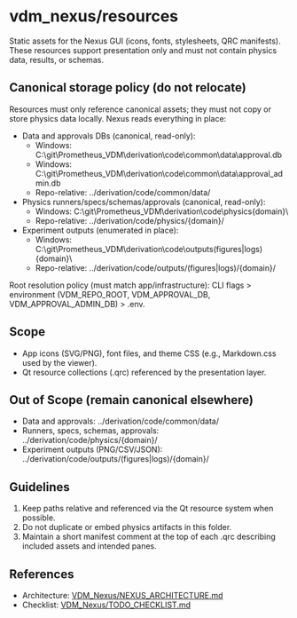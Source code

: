 # vdm_nexus/resources

Static assets for the Nexus GUI (icons, fonts, stylesheets, QRC manifests). These resources support presentation only and must not contain physics data, results, or schemas.

## Canonical storage policy (do not relocate)

Resources must only reference canonical assets; they must not copy or store physics data locally. Nexus reads everything in place:

- Data and approvals DBs (canonical, read-only):
  - Windows: C:\git\Prometheus_VDM\derivation\code\common\data\approval.db
  - Windows: C:\git\Prometheus_VDM\derivation\code\common\data\approval_admin.db
  - Repo-relative: ../derivation/code/common/data/
- Physics runners/specs/schemas/approvals (canonical, read-only):
  - Windows: C:\git\Prometheus_VDM\derivation\code\physics\{domain}\
  - Repo-relative: ../derivation/code/physics/{domain}/
- Experiment outputs (enumerated in place):
  - Windows: C:\git\Prometheus_VDM\derivation\code\outputs\(figures|logs)\{domain}\
  - Repo-relative: ../derivation/code/outputs/(figures|logs)/{domain}/

Root resolution policy (must match app/infrastructure): CLI flags > environment (VDM_REPO_ROOT, VDM_APPROVAL_DB, VDM_APPROVAL_ADMIN_DB) > .env.

## Scope

- App icons (SVG/PNG), font files, and theme CSS (e.g., Markdown.css used by the viewer).
- Qt resource collections (.qrc) referenced by the presentation layer.

## Out of Scope (remain canonical elsewhere)

- Data and approvals: ../derivation/code/common/data/
- Runners, specs, schemas, approvals: ../derivation/code/physics/{domain}/
- Experiment outputs (PNG/CSV/JSON): ../derivation/code/outputs/(figures|logs)/{domain}/

## Guidelines

1. Keep paths relative and referenced via the Qt resource system when possible.
2. Do not duplicate or embed physics artifacts in this folder.
3. Maintain a short manifest comment at the top of each .qrc describing included assets and intended panes.

## References

- Architecture: [VDM_Nexus/NEXUS_ARCHITECTURE.md](../../VDM_Nexus/NEXUS_ARCHITECTURE.md:31)
- Checklist: [VDM_Nexus/TODO_CHECKLIST.md](../../VDM_Nexus/TODO_CHECKLIST.md:115)
